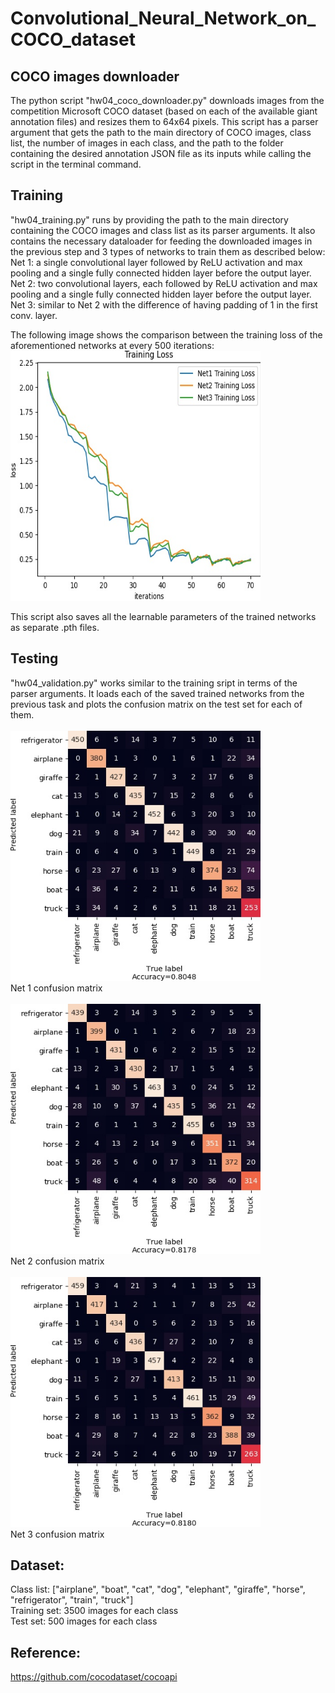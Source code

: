 # Convolutional_Neural_Network_on_COCO_dataset

## COCO images downloader
The python script "hw04_coco_downloader.py" downloads images from the competition Microsoft COCO dataset (based on each of the available giant annotation files) and resizes them to 64x64 pixels. This script has a parser argument that gets the path to the main directory of COCO images, class list, the number of images in each class, and the path to the folder containing the desired annotation JSON file as its inputs while calling the script in the terminal command. <br>

## Training
"hw04_training.py" runs by providing the path to the main directory containing the COCO images and class list as its parser arguments. It also contains the necessary dataloader for feeding the downloaded images in the previous step and 3 types of networks to train them as described below: <br>
Net 1: a single convolutional layer followed by ReLU activation and max pooling and a single fully connected hidden layer before the output layer. <br>
Net 2: two convolutional layers, each followed by ReLU activation and max pooling and a single fully connected hidden layer before the output layer. <br>
Net 3: similar to Net 2 with the difference of having padding of 1 in the first conv. layer. <br>

The following image shows the comparison between the training loss of the aforementioned networks at every 500 iterations: <br>
<img src="https://github.com/alilafzi/Convolutional_Neural_Network_on_COCO_dataset/blob/main/images/train_loss.jpg" height = 400 width = 400> <br>

This script also saves all the learnable parameters of the trained networks as separate .pth files. <br>

## Testing
"hw04_validation.py" works similar to the training sript in terms of the parser arguments. It loads each of the saved trained networks from the previous task and plots the confusion matrix on the test set for each of them. <br><br>
<img src="https://github.com/alilafzi/Convolutional_Neural_Network_on_COCO_dataset/blob/main/images/net1_confusion_matrix.jpg" height = 400 width = 400> <br>
Net 1 confusion matrix <br><br>
<img src="https://github.com/alilafzi/Convolutional_Neural_Network_on_COCO_dataset/blob/main/images/net2_confusion_matrix.jpg" height = 400 width = 400> <br>
Net 2 confusion matrix <br><br>
<img src="https://github.com/alilafzi/Convolutional_Neural_Network_on_COCO_dataset/blob/main/images/net3_confusion_matrix.jpg" height = 400 width = 400> <br>
Net 3 confusion matrix <br>

## Dataset:
Class list: ["airplane", "boat", "cat", "dog", "elephant", "giraffe", "horse", "refrigerator", "train", "truck"] <br>
Training set: 3500 images for each class <br>
Test set: 500 images for each class <br>

## Reference:
https://github.com/cocodataset/cocoapi
